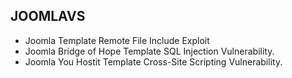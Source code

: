 ## JOOMLAVS
* Joomla Template Remote File Include Exploit
* Joomla Bridge of Hope Template SQL Injection Vulnerability.
* Joomla You Hostit Template Cross-Site Scripting Vulnerability.


